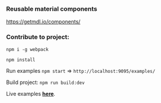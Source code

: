### Reusable material components

https://getmdl.io/components/

### Contribute to project:


`npm i -g webpack`


`npm install`


Run examples `npm start` => `http://localhost:9095/examples/`


Build project: `npm run build:dev`


Live examples __[here](http://95.85.12.25/examples/)__.